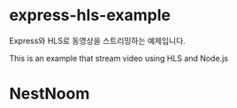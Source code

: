 # express-hls-example

Express와 HLS로 동영상을 스트리밍하는 예제입니다.

This is an example that stream video using HLS and Node.js
# NestNoom
